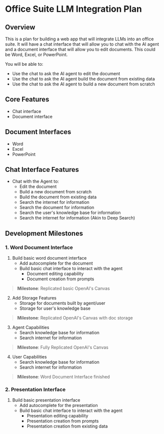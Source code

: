 # Office Suite LLM Integration Plan

## Overview
This is a plan for building a web app that will integrate LLMs into an office suite. It will have a chat interface that will allow you to chat with the AI agent and a document interface that will allow you to edit documents. This could be Word, Excel, or PowerPoint.

You will be able to:
- Use the chat to ask the AI agent to edit the document
- Use the chat to ask the AI agent build the document from existing data
- Use the chat to ask the AI agent to build a new document from scratch

## Core Features
- Chat interface
- Document interface

## Document Interfaces
- Word
- Excel
- PowerPoint

## Chat Interface Features
- Chat with the Agent to:
  - Edit the document
  - Build a new document from scratch
  - Build the document from existing data
  - Search the internet for information
  - Search the document for information
  - Search the user's knowledge base for information
  - Search the internet for information (Akin to Deep Search)

## Development Milestones

### 1. Word Document Interface
1. Build basic word document interface
   - Add autocomplete for the document
   - Build basic chat interface to interact with the agent
     - Document editing capability
     - Document creation from prompts

> **Milestone**: Replicated basic OpenAI's Canvas

2. Add Storage Features
   - Storage for documents built by agent/user
   - Storage for user's knowledge base

> **Milestone**: Replicated OpenAI's Canvas with doc storage

3. Agent Capabilities
   - Search knowledge base for information
   - Search internet for information

> **Milestone**: Fully Replicated OpenAI's Canvas

4. User Capabilities
   - Search knowledge base for information
   - Search internet for information

> **Milestone**: Word Document Interface finished

### 2. Presentation Interface
1. Build basic presentation interface
   - Add autocomplete for the presentation
   - Build basic chat interface to interact with the agent
     - Presentation editing capability
     - Presentation creation from prompts
     - Presentation creation from existing data

